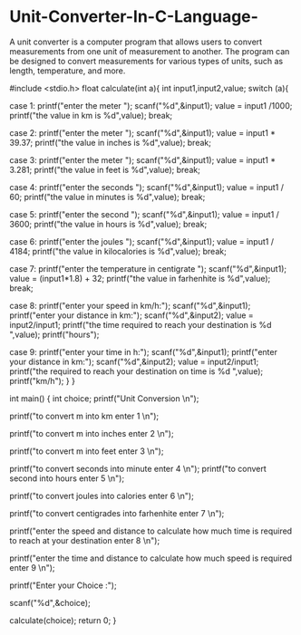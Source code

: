 # Unit-Converter-In-C-Language-
A unit converter is a computer program that allows users to convert measurements from one unit of measurement to another. The program can be designed to convert measurements for various types of units, such as length, temperature, and more.

#include <stdio.h>
float calculate(int a){
int input1,input2,value;
switch (a){

case 1:
printf("enter the meter ");
scanf("%d",&input1);
value = input1 /1000;
printf("the value in km is %d",value);
break;

case 2:
printf("enter the meter ");
scanf("%d",&input1);
value = input1 * 39.37;
printf("the value in inches is %d",value);
break;

case 3:
printf("enter the meter ");
scanf("%d",&input1);
value = input1 * 3.281;
printf("the value in feet is %d",value);
break;

case 4:
printf("enter the seconds ");
scanf("%d",&input1);
value = input1 / 60;
printf("the value in minutes is %d",value);
break;

case 5:
printf("enter the second ");
scanf("%d",&input1);
value = input1 / 3600;
printf("the value in hours is %d",value);
break;

case 6:
printf("enter the joules ");
scanf("%d",&input1);
value = input1 / 4184;
printf("the value in kilocalories is %d",value);
break;

case 7:
printf("enter the temperature in centigrate ");
scanf("%d",&input1);
value = (input1*1.8) + 32;
printf("the value in farhenhite is %d",value);
break;

case 8:
printf("enter your speed in km/h:");
scanf("%d",&input1);
printf("enter your distance in km:");
scanf("%d",&input2);
value = input2/input1;
printf("the time required to reach your destination is %d
",value);
printf("hours");

case 9:
printf("enter your time in h:");
scanf("%d",&input1);
printf("enter your distance in km:");
scanf("%d",&input2);
value = input2/input1;
printf("the required to reach your destination on time is %d
",value);
printf("km/h");
}
}

int main() {
int choice;
printf("Unit Conversion \n");

printf("to convert m into km enter 1 \n");

printf("to convert m into inches enter 2 \n");

printf("to convert m into feet enter 3 \n");

printf("to convert seconds into minute enter 4 \n");
printf("to convert second into hours enter 5 \n");

printf("to convert joules into calories enter 6 \n");

printf("to convert centigrades into farhenhite enter 7 \n");

printf("enter the speed and distance to calculate how much time is required to reach at your destination enter 8 \n");

printf("enter the time and distance to calculate how much speed
 is required enter 9 \n");
 
printf("Enter your Choice :");

scanf("%d",&choice);

calculate(choice);
return 0;
}
